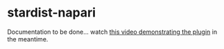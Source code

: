 # stardist-napari

Documentation to be done... watch [this video demonstrating the plugin](https://www.youtube.com/watch?v=Km1_TnUQ4FM&list=PLilvrWT8aLuZCaOkjucLjvDu2YRtCS-JT&index=5) in the meantime.
